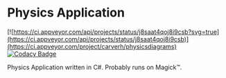 # Physics Application
[![https://ci.appveyor.com/api/projects/status/j8saat4qoj8i9csb?svg=true](https://ci.appveyor.com/api/projects/status/j8saat4qoj8i9csb)](https://ci.appveyor.com/project/carverh/physicsdiagrams)
[![Codacy Badge](https://api.codacy.com/project/badge/Grade/d3285ab169e5430f84ceaacaf56e3fdb)](https://www.codacy.com/app/carverh/PhysicsDiagrams?utm_source=github.com&amp;utm_medium=referral&amp;utm_content=zpChris/PhysicsDiagrams&amp;utm_campaign=Badge_Grade)

Physics Application written in C#.
Probably runs on Magick:tm:.
